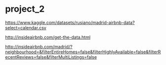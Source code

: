 # project_2

https://www.kaggle.com/datasets/rusiano/madrid-airbnb-data?select=calendar.csv

http://insideairbnb.com/get-the-data.html

http://insideairbnb.com/madrid/?neighbourhood=&filterEntireHomes=false&filterHighlyAvailable=false&filterRecentReviews=false&filterMultiListings=false